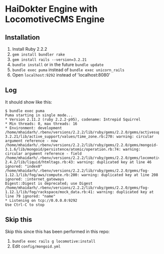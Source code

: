 HaiDokter Engine with LocomotiveCMS Engine
==========================================

## Installation

1. Install Ruby 2.2.2
2. `gem install bundler rake`
3. `gem install rails --version=3.2.21`
4. `bundle install` or in the future `bundle update`
5. `bundle exec puma` instead of `bundle exec unicorn_rails`
6. Open `localhost:9292` instead of 'localhost:8080'

## Log

It should show like this:

```
$ bundle exec puma 
Puma starting in single mode...
* Version 2.11.2 (ruby 2.2.2-p95), codename: Intrepid Squirrel
* Min threads: 0, max threads: 16
* Environment: development
/home/mhaidarh/.rbenv/versions/2.2.2/lib/ruby/gems/2.2.0/gems/activesupport-3.2.21/lib/active_support/values/time_zone.rb:270: warning: circular argument reference - now
/home/mhaidarh/.rbenv/versions/2.2.2/lib/ruby/gems/2.2.0/gems/mongoid-3.1.6/lib/mongoid/persistence/atomic/operation.rb:74: warning: circular argument reference - field
/home/mhaidarh/.rbenv/versions/2.2.2/lib/ruby/gems/2.2.0/gems/locomotive_liquid-2.4.2/lib/liquid/htmltags.rb:43: warning: duplicated key at line 46 ignored: "index0"
/home/mhaidarh/.rbenv/versions/2.2.2/lib/ruby/gems/2.2.0/gems/fog-1.12.1/lib/fog/aws/compute.rb:200: warning: duplicated key at line 208 ignored: :internet_gateways
Digest::Digest is deprecated; use Digest
/home/mhaidarh/.rbenv/versions/2.2.2/lib/ruby/gems/2.2.0/gems/fog-1.12.1/lib/fog/rackspace/mock_data.rb:41: warning: duplicated key at line 79 ignored: "name"
* Listening on tcp://0.0.0.0:9292
Use Ctrl-C to stop
```

## Skip this

Skip this since this has been performed in this repo:

1. `bundle exec rails g locomotive:install`
2. Edit `config/mongoid.yml`

